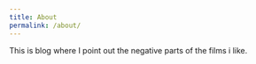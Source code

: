 ```yaml
---
title: About
permalink: /about/
---
```


This is blog where I point out the negative parts of the films i like. 
